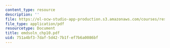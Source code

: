 ```yaml
---
content_type: resource
description: ''
file: https://ol-ocw-studio-app-production.s3.amazonaws.com/courses/res-6-003-electromechanical-dynamics-spring-2009/751a4bf37daf5d427b1fef7b6a0086bf_emdsoln_chp10.pdf
file_type: application/pdf
resourcetype: Document
title: emdsoln_chp10.pdf
uid: 751a4bf3-7daf-5d42-7b1f-ef7b6a0086bf
---
```

